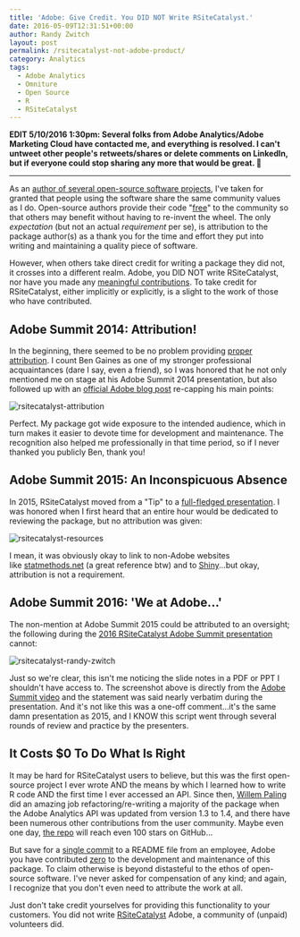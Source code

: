 ```yaml
---
title: 'Adobe: Give Credit. You DID NOT Write RSiteCatalyst.'
date: 2016-05-09T12:31:51+00:00
author: Randy Zwitch
layout: post
permalink: /rsitecatalyst-not-adobe-product/
category: Analytics
tags:
  - Adobe Analytics
  - Omniture
  - Open Source
  - R
  - RSiteCatalyst
---
```

**EDIT 5/10/2016 1:30pm: Several folks from Adobe Analytics/Adobe Marketing Cloud have contacted me, and everything is resolved. I can't untweet other people's retweets/shares or delete comments on LinkedIn, but if everyone could stop sharing any more that would be great. 🙂**

* * *

As an [author of several open-source software projects](https://github.com/randyzwitch), I've taken for granted that people using the software share the same community values as I do. Open-source authors provide their code "[free](http://www.howtogeek.com/howto/31717/what-do-the-phrases-free-speech-vs.-free-beer-really-mean/)" to the community so that others may benefit without having to re-invent the wheel. The only _expectation_ (but not an actual _requirement_ per se), is attribution to the package author(s) as a thank you for the time and effort they put into writing and maintaining a quality piece of software.

However, when others take direct credit for writing a package they did not, it crosses into a different realm. Adobe, you DID NOT write RSiteCatalyst, nor have you made any [meaningful contributions](https://github.com/randyzwitch/RSiteCatalyst/graphs/contributors). To take credit for RSiteCatalyst, either implicitly or explicitly, is a slight to the work of those who have contributed.





## Adobe Summit 2014: Attribution!

In the beginning, there seemed to be no problem providing [proper attribution](https://blogs.adobe.com/digitalmarketing/analytics/playing-hits-summit-2014-filtered-metrics-error-monitoring/). I count Ben Gaines as one of my stronger professional acquaintances (dare I say, even a friend), so I was honored that he not only mentioned me on stage at his Adobe Summit 2014 presentation, but also followed up with an [official Adobe blog post](https://blogs.adobe.com/digitalmarketing/analytics/playing-hits-summit-2014-filtered-metrics-error-monitoring/) re-capping his main points:

<img class="aligncenter size-large wp-image-3924" src="http://i0.wp.com/randyzwitch.com/wp-content/uploads/2016/05/rsitecatalyst-attribution-1024x603.png?fit=1024%2C603" alt="rsitecatalyst-attribution" srcset="http://i2.wp.com/randyzwitch.com/wp-content/uploads/2016/05/rsitecatalyst-attribution.png?resize=1024%2C603 1024w, http://i2.wp.com/randyzwitch.com/wp-content/uploads/2016/05/rsitecatalyst-attribution.png?resize=150%2C88 150w, http://i2.wp.com/randyzwitch.com/wp-content/uploads/2016/05/rsitecatalyst-attribution.png?resize=300%2C177 300w, http://i2.wp.com/randyzwitch.com/wp-content/uploads/2016/05/rsitecatalyst-attribution.png?resize=768%2C452 768w, http://i2.wp.com/randyzwitch.com/wp-content/uploads/2016/05/rsitecatalyst-attribution.png?w=1494 1494w" sizes="(max-width: 1000px) 100vw, 1000px" data-recalc-dims="1" />

Perfect. My package got wide exposure to the intended audience, which in turn makes it easier to devote time for development and maintenance. The recognition also helped me professionally in that time period, so if I never thanked you publicly Ben, thank you!

## Adobe Summit 2015: An Inconspicuous Absence

In 2015, RSiteCatalyst moved from a "Tip" to a [full-fledged presentation](http://video.tv.adobe.com/v/2314t_876d7009-77fb-4a67-86bc-70475fddf88e/). I was honored when I first heard that an entire hour would be dedicated to reviewing the package, but no attribution was given:

<img class="aligncenter size-large wp-image-3919" src="http://i0.wp.com/randyzwitch.com/wp-content/uploads/2016/05/rsitecatalyst-resources-1024x569.png?fit=1024%2C569" alt="rsitecatalyst-resources" srcset="http://i1.wp.com/randyzwitch.com/wp-content/uploads/2016/05/rsitecatalyst-resources.png?resize=1024%2C569 1024w, http://i1.wp.com/randyzwitch.com/wp-content/uploads/2016/05/rsitecatalyst-resources.png?resize=150%2C83 150w, http://i1.wp.com/randyzwitch.com/wp-content/uploads/2016/05/rsitecatalyst-resources.png?resize=300%2C167 300w, http://i1.wp.com/randyzwitch.com/wp-content/uploads/2016/05/rsitecatalyst-resources.png?resize=768%2C427 768w, http://i1.wp.com/randyzwitch.com/wp-content/uploads/2016/05/rsitecatalyst-resources.png?w=2000 2000w, http://i1.wp.com/randyzwitch.com/wp-content/uploads/2016/05/rsitecatalyst-resources.png?w=3000 3000w" sizes="(max-width: 1000px) 100vw, 1000px" data-recalc-dims="1" />

I mean, it was obviously okay to link to non-Adobe websites like [statmethods.net](http://statmethods.net/) (a great reference btw) and to [Shiny](http://shiny.rstudio.com/)...but okay, attribution is not a requirement.

## Adobe Summit 2016: 'We at Adobe...'

The non-mention at Adobe Summit 2015 could be attributed to an oversight; the following during the [2016 RSiteCatalyst Adobe Summit presentation](http://summit.adobe.com/na/sessions/summit-online/online2016/#/video/15150t_b09a171f-dc7c-4ff3-b71c-cf79dedb6e94) cannot:

<img class="aligncenter size-large wp-image-3921" src="http://i2.wp.com/randyzwitch.com/wp-content/uploads/2016/05/rsitecatalyst-randy-zwitch-1024x659.png?fit=1024%2C659" alt="rsitecatalyst-randy-zwitch" srcset="http://i1.wp.com/randyzwitch.com/wp-content/uploads/2016/05/rsitecatalyst-randy-zwitch.png?resize=1024%2C659 1024w, http://i1.wp.com/randyzwitch.com/wp-content/uploads/2016/05/rsitecatalyst-randy-zwitch.png?resize=150%2C97 150w, http://i1.wp.com/randyzwitch.com/wp-content/uploads/2016/05/rsitecatalyst-randy-zwitch.png?resize=300%2C193 300w, http://i1.wp.com/randyzwitch.com/wp-content/uploads/2016/05/rsitecatalyst-randy-zwitch.png?resize=768%2C494 768w" sizes="(max-width: 1000px) 100vw, 1000px" data-recalc-dims="1" />

Just so we're clear, this isn't me noticing the slide notes in a PDF or PPT I shouldn't have access to. The screenshot above is directly from the [Adobe Summit video](http://summit.adobe.com/na/sessions/summit-online/online2016/#/video/15150t_b09a171f-dc7c-4ff3-b71c-cf79dedb6e94) and the statement was said nearly verbatim during the presentation. And it's not like this was a one-off comment...it's the same damn presentation as 2015, and I KNOW this script went through several rounds of review and practice by the presenters.

## It Costs $0 To Do What Is Right

It may be hard for RSiteCatalyst users to believe, but this was the first open-source project I ever wrote AND the means by which I learned how to write R code AND the first time I ever accessed an API. Since then, [Willem Paling](https://github.com/WillemPaling) did an amazing job refactoring/re-writing a majority of the package when the Adobe Analytics API was updated from version 1.3 to 1.4, and there have been numerous other contributions from the user community. Maybe even one day, [the repo](https://github.com/randyzwitch/RSiteCatalyst) will reach even 100 stars on GitHub...

But save for a [single commit](https://github.com/randyzwitch/RSiteCatalyst/commit/706d2997cc9ec3a95eff756308110c12e217e1ca) to a README file from an employee, Adobe you have contributed <span style="text-decoration: underline;">zero</span> to the development and maintenance of this package. To claim otherwise is beyond distasteful to the ethos of open-source software. I've never asked for compensation of any kind; and again, I recognize that you don't even need to attribute the work at all.

Just don't take credit yourselves for providing this functionality to your customers. You did not write [RSiteCatalyst](https://github.com/randyzwitch/RSiteCatalyst) Adobe, a community of (unpaid) volunteers did.
